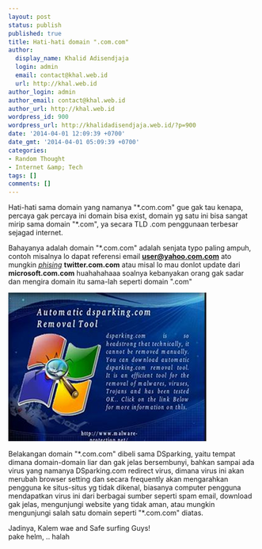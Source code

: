 ```yaml
---
layout: post
status: publish
published: true
title: Hati-hati domain ".com.com"
author:
  display_name: Khalid Adisendjaja
  login: admin
  email: contact@khal.web.id
  url: http://khal.web.id
author_login: admin
author_email: contact@khal.web.id
author_url: http://khal.web.id
wordpress_id: 900
wordpress_url: http://khalidadisendjaja.web.id/?p=900
date: '2014-04-01 12:09:39 +0700'
date_gmt: '2014-04-01 05:09:39 +0700'
categories:
- Random Thought
- Internet &amp; Tech
tags: []
comments: []
---
```

Hati-hati sama domain yang namanya "\*.com.com" gue gak tau kenapa, percaya gak percaya ini domain bisa exist, domain yg satu ini bisa sangat mirip sama domain "\*.com", ya secara TLD .com penggunaan terbesar sejagad internet.

Bahayanya adalah domain "\*.com.com" adalah senjata typo paling ampuh, contoh misalnya lo dapat referensi email **user@yahoo.com.com** ato mungkin _[phising](http://khalidadisendjaja.web.id/2013/11/07/mari-berbagi-soal-privasi-di-sosial-media-online/)_ **twitter.com.com** atau misal lo mau donlot update dari **microsoft.com.com** huahahahaaa soalnya kebanyakan orang gak sadar dan mengira domain itu sama-lah seperti domain ".com"

[![dsparking virus400](/images/dsparking-virus400.png)](/images/dsparking-virus400.png)

Belakangan domain "\*.com.com" dibeli sama DSparking, yaitu tempat dimana domain-domain liar dan gak jelas bersembunyi, bahkan sampai ada virus yang namanya DSparking.com redirect virus, dimana virus ini akan merubah browser setting dan secara frequently akan mengarahkan pengguna ke situs-situs yg tidak dikenal, biasanya computer pengguna mendapatkan virus ini dari berbagai sumber seperti spam email, download gak jelas, mengunjungi website yang tidak aman, atau mungkin mengunjungi salah satu domain seperti "\*.com.com" diatas.

Jadinya, Kalem wae and Safe surfing Guys!  
 pake helm, .. halah